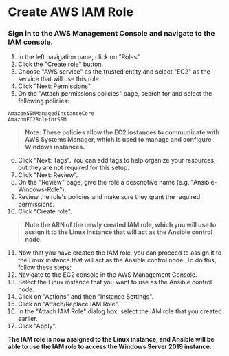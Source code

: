 # Create AWS IAM Role

### Sign in to the AWS Management Console and navigate to the IAM console.

1. In the left navigation pane, click on "Roles".
2. Click the "Create role" button.
3. Choose "AWS service" as the trusted entity and select "EC2" as the service that will use this role.
4. Click "Next: Permissions".
5. On the "Attach permissions policies" page, search for and select the following policies:

```
AmazonSSMManagedInstanceCore
AmazonEC2RoleforSSM
```

> **Note: These policies allow the EC2 instances to communicate with AWS Systems Manager, which is used to manage and configure Windows instances.**

6. Click "Next: Tags". You can add tags to help organize your resources, but they are not required for this setup.
7. Click "Next: Review".
8. On the "Review" page, give the role a descriptive name (e.g. "Ansible-Windows-Role").
9. Review the role's policies and make sure they grant the required permissions.
10. Click "Create role".

> **Note the ARN of the newly created IAM role, which you will use to assign it to the Linux instance that will act as the Ansible control node.**

11. Now that you have created the IAM role, you can proceed to assign it to the Linux instance that will act as the Ansible control node. To do this, follow these steps:
12. Navigate to the EC2 console in the AWS Management Console.
13. Select the Linux instance that you want to use as the Ansible control node.
14. Click on "Actions" and then "Instance Settings".
15. Click on "Attach/Replace IAM Role".
16. In the "Attach IAM Role" dialog box, select the IAM role that you created earlier.
17. Click "Apply".

**The IAM role is now assigned to the Linux instance, and Ansible will be able to use the IAM role to access the Windows Server 2019 instance.**
